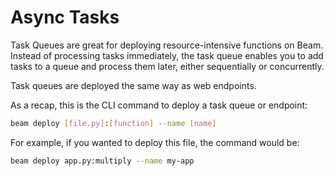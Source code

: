 # Async Tasks

Task Queues are great for deploying resource-intensive functions on Beam.
Instead of processing tasks immediately, the task queue enables you to add
tasks to a queue and process them later, either sequentially or concurrently.

Task queues are deployed the same way as web endpoints.

As a recap, this is the CLI command to deploy a task queue or endpoint:

```sh
beam deploy [file.py]:[function] --name [name]
```

For example, if you wanted to deploy this file, the command would be:

```sh
beam deploy app.py:multiply --name my-app
```
